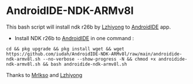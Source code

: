 # AndroidIDE-NDK-ARMv8l
This bash script will install ndk r26b by [Lzhiyong](https://github.com/Lzhiyong) to  [AndroidIDE](https://github.com/itsaky/AndroidIDE) app.
- Install NDK r26b to [AndroidIDE](https://github.com/itsaky/AndroidIDE) in one command :
```
cd && pkg upgrade && pkg install wget && wget https://github.com/iudah/AndroidIDE-NDK-ARMv8l/raw/main/androidide-ndk-armv8l.sh --no-verbose --show-progress -N && chmod +x androidide-ndk-armv8l.sh && bash androidide-ndk-armv8l.sh
```

Thanks to [MrIkso](https://github.com/MrIkso/AndroidIDE-NDK) and [Lzhiyong](https://github.com/Lzhiyong)
